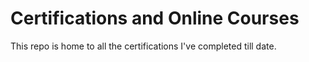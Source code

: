 # Certifications and Online Courses
This repo is home to all the certifications I've completed till date.
